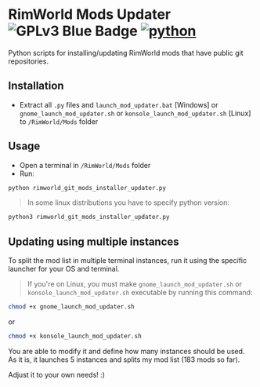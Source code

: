 # RimWorld Mods Updater ![GPLv3 Blue Badge](https://img.shields.io/badge/License-GPLv3-blue.svg) [![python](https://img.shields.io/badge/Python-3.10-3776AB.svg?style=flat&logo=python&logoColor=white)](https://www.python.org)

Python scripts for installing/updating RimWorld mods that have public git repositories.

## Installation

- Extract all `.py` files and `launch_mod_updater.bat` [Windows] or `gnome_launch_mod_updater.sh` or `konsole_launch_mod_updater.sh` [Linux] to `/RimWorld/Mods` folder

## Usage

- Open a terminal in `/RimWorld/Mods` folder  
- Run:

```Bash
python rimworld_git_mods_installer_updater.py
```

> In some linux distributions you have to specify python version:

```Bash
python3 rimworld_git_mods_installer_updater.py
```

## Updating using multiple instances

To split the mod list in multiple terminal instances, run it using the specific launcher for your OS and terminal.  

> If you're on Linux, you must make `gnome_launch_mod_updater.sh` or `konsole_launch_mod_updater.sh` executable by running this command:

```Bash
chmod +x gnome_launch_mod_updater.sh
```

or

```Bash
chmod +x konsole_launch_mod_updater.sh
```

You are able to modify it and define how many instances should be used.  
As it is, it launches 5 instances and splits my mod list (183 mods so far).  

Adjust it to your own needs! :)
